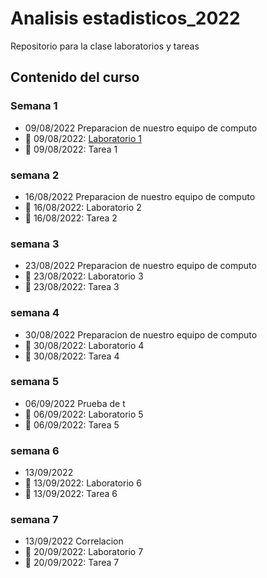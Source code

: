 # Analisis estadisticos_2022

Repositorio para la clase laboratorios y tareas  

## Contenido del curso

### Semana 1
+ 09/08/2022 Preparacion de nuestro equipo de computo 
+ :date: 09/08/2022:  [Laboratorio 1](Laboratorio/Laboratorio01_EmanuelMolina.R)
+ :date: 09/08/2022: Tarea 1


### semana 2
+ 16/08/2022 Preparacion de nuestro equipo de computo 
+ :date: 16/08/2022: Laboratorio 2
+ :date: 16/08/2022: Tarea 2


### semana 3
+ 23/08/2022 Preparacion de nuestro equipo de computo 
+ :date: 23/08/2022: Laboratorio 3
+ :date: 23/08/2022: Tarea 3


### semana 4
+ 30/08/2022 Preparacion de nuestro equipo de computo 
+ :date: 30/08/2022: Laboratorio 4
+ :date: 30/08/2022: Tarea 4

### semana 5
+ 06/09/2022 Prueba de t 
+ :date: 06/09/2022: Laboratorio 5
+ :date: 06/09/2022: Tarea 5

### semana 6
+ 13/09/2022 
+ :date: 13/09/2022: Laboratorio 6
+ :date: 13/09/2022: Tarea 6

### semana 7
+ 13/09/2022 Correlacion 
+ :date: 20/09/2022: Laboratorio 7
+ :date: 20/09/2022: Tarea 7






















